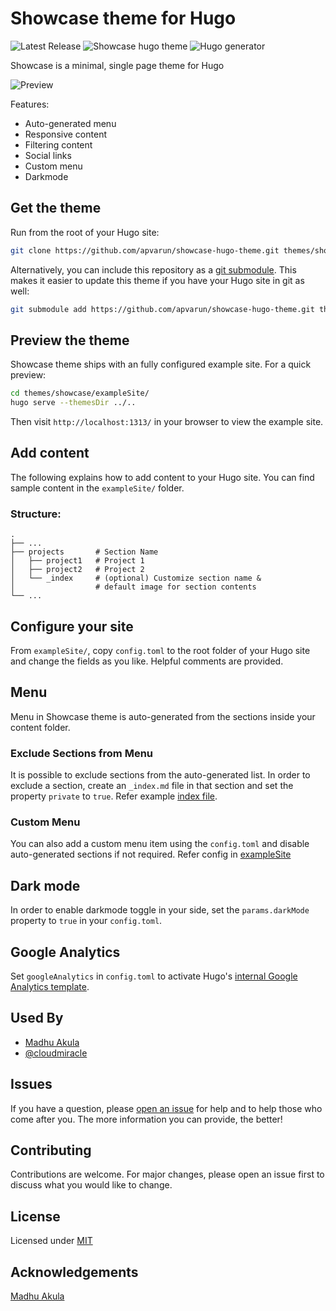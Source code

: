 # Showcase theme for Hugo

![Latest Release](https://img.shields.io/github/tag/apvarun/showcase-hugo-theme.svg)
![Showcase hugo theme](https://img.shields.io/github/license/apvarun/showcase-hugo-theme)
![Hugo generator](https://img.shields.io/badge/generator-hugo-brightgreen)

Showcase is a minimal, single page theme for Hugo

![Preview](https://github.com/apvarun/showcase-hugo-theme/blob/master/images/screenshot.png)

Features:

- Auto-generated menu
- Responsive content
- Filtering content
- Social links
- Custom menu
- Darkmode

## Get the theme

Run from the root of your Hugo site:

```sh
git clone https://github.com/apvarun/showcase-hugo-theme.git themes/showcase
```

Alternatively, you can include this repository as a [git submodule](https://git-scm.com/docs/gitsubmodules). This makes it easier to update this theme if you have your Hugo site in git as well:

```sh
git submodule add https://github.com/apvarun/showcase-hugo-theme.git themes/showcase
```

## Preview the theme

Showcase theme ships with an fully configured example site. For a quick preview:

```sh
cd themes/showcase/exampleSite/
hugo serve --themesDir ../..
```

Then visit `http://localhost:1313/` in your browser to view the example site.

## Add content

The following explains how to add content to your Hugo site. You can find sample content in the `exampleSite/` folder.

### Structure:
    .
    ├── ...
    ├── projects       # Section Name
    │   ├── project1   # Project 1
    │   ├── project2   # Project 2
    │   └── _index     # (optional) Customize section name &
    │                  # default image for section contents
    └── ...


## Configure your site

From `exampleSite/`, copy `config.toml` to the root folder of your Hugo site and change the fields as you like. Helpful comments are provided.

## Menu

Menu in Showcase theme is auto-generated from the sections inside your content folder.

### Exclude Sections from Menu

It is possible to exclude sections from the auto-generated list. In order to exclude a section, create an `_index.md` file in that section and set the property `private` to `true`. Refer example [index file](https://github.com/apvarun/showcase-hugo-theme/blob/master/exampleSite/content/books/_index.md).

### Custom Menu

You can also add a custom menu item using the `config.toml` and disable auto-generated sections if not required. Refer config in [exampleSite](https://github.com/apvarun/showcase-hugo-theme/blob/master/exampleSite/config.toml)

## Dark mode

In order to enable darkmode toggle in your side, set the `params.darkMode` property to `true` in your `config.toml`.

## Google Analytics

Set `googleAnalytics` in `config.toml` to activate Hugo's [internal Google Analytics template](https://gohugo.io/templates/internal/#google-analytics).

## Used By

- [Madhu Akula](https://madhuakula.com/content/)
- [@cloudmiracle](http://cloud.vn/)

## Issues

If you have a question, please [open an issue](https://github.com/apvarun/showcase-hugo-theme/issues) for help and to help those who come after you. The more information you can provide, the better!

## Contributing

Contributions are welcome. For major changes, please open an issue first to discuss what you would like to change.

## License

Licensed under [MIT](LICENSE)

## Acknowledgements

[Madhu Akula](https://github.com/madhuakula)
